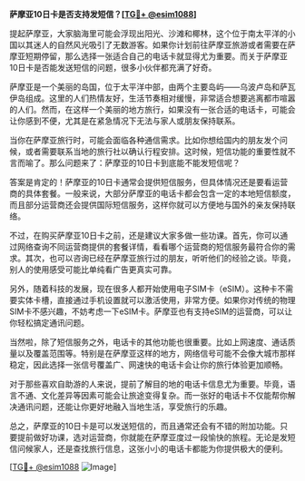 **萨摩亚10日卡是否支持发短信？[[TG💪+ @esim1088](https://t.me/s/esim1088)]**

提起萨摩亚，大家脑海里可能会浮现出阳光、沙滩和椰林，这个位于南太平洋的小国以其迷人的自然风光吸引了无数游客。如果你计划前往萨摩亚旅游或者需要在萨摩亚短期停留，那么选择一张适合自己的电话卡就显得尤为重要。而关于萨摩亚10日卡是否能发送短信的问题，很多小伙伴都充满了好奇。

萨摩亚是一个美丽的岛国，位于太平洋中部，由两个主要岛屿——乌波卢岛和萨瓦伊岛组成。这里的人们热情友好，生活节奏相对缓慢，非常适合想要逃离都市喧嚣的人们。然而，在这样一个美丽的地方旅行，如果没有一张合适的电话卡，可能会让你感到不便，尤其是在紧急情况下无法与家人或朋友保持联系。

当你在萨摩亚旅行时，可能会面临各种通信需求。比如你想给国内的朋友发个问候，或者需要联系当地的旅行社以确认行程安排。这时候，短信功能的重要性就不言而喻了。那么问题来了：萨摩亚的10日卡到底能不能发短信呢？

答案是肯定的！萨摩亚的10日卡通常会提供短信服务，但具体情况还是要看运营商的具体套餐。一般来说，大部分萨摩亚的电话卡都会包含一定的本地短信额度，而且部分运营商还会提供国际短信服务，这样你就可以方便地与国外的亲友保持联络。

不过，在购买萨摩亚10日卡之前，还是建议大家多做一些功课。首先，你可以通过网络查询不同运营商提供的套餐详情，看看哪个运营商的短信服务最符合你的需求。其次，也可以咨询已经在萨摩亚旅行过的朋友，听听他们的经验之谈。毕竟，别人的使用感受可能比单纯看广告更真实可靠。

另外，随着科技的发展，现在很多人都开始使用电子SIM卡（eSIM）。这种卡不需要实体卡槽，直接通过手机设置就可以激活使用，非常方便。如果你对传统的物理SIM卡不感兴趣，不妨考虑一下eSIM卡。萨摩亚也有支持eSIM的运营商，可以让你轻松搞定通讯问题。

当然啦，除了短信服务之外，电话卡的其他功能也很重要。比如上网速度、通话质量以及覆盖范围等。特别是在萨摩亚这样的地方，网络信号可能不会像大城市那样稳定，因此选择一张信号覆盖广、网速快的电话卡会让你的旅行体验更加顺畅。

对于那些喜欢自助游的人来说，提前了解目的地的电话卡信息尤为重要。毕竟，语言不通、文化差异等因素可能会让旅途变得复杂。而一张好的电话卡不仅能帮你解决通讯问题，还能让你更好地融入当地生活，享受旅行的乐趣。

总之，萨摩亚的10日卡是可以发送短信的，而且通常还会有不错的附加功能。只要提前做好功课，选对运营商，你就能在萨摩亚度过一段愉快的旅程。无论是发短信问候家人，还是查找旅行信息，这张小小的电话卡都能为你提供极大的便利。

[[TG💪+ @esim1088](https://t.me/s/esim1088) ![Image](https://i.postimg.cc/4NQfJmqS/Snipaste-2025-05-13-00-14-12.png)]